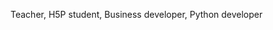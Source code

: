 Teacher, H5P student, Business developer, Python developer

<!---
jobskolhi/jobskolhi is a ✨ special ✨ repository because its `README.md` (this file) appears on your GitHub profile.
You can click the Preview link to take a look at your changes.
--->
